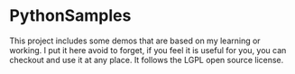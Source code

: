 # PythonSamples

This project includes some demos that are based on my learning or working. I put it here avoid to forget, if you feel it is useful for you, you can checkout and use it at any place. It follows the LGPL open source license.


